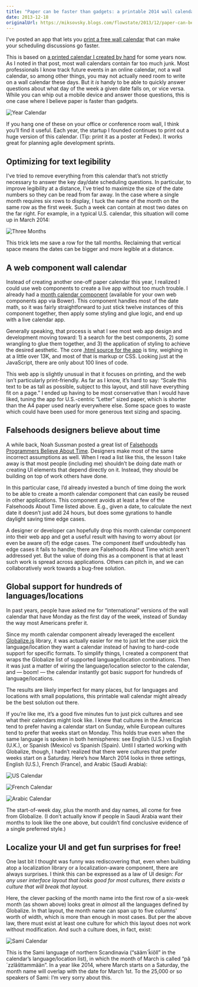 ```yaml
---
title: "Paper can be faster than gadgets: a printable 2014 wall calendar for more efficient scheduling discussions"
date: 2013-12-18
originalUrl: https://miksovsky.blogs.com/flowstate/2013/12/paper-can-be-faster-than-gadgets-printable-wall-calendar.html
---
```


<p>
  I’ve posted an app that lets you
  <a href="http://janmiksovsky.github.io/printable-wall-calendar"
    >print a free wall calendar</a
  >&#0160;that can make your scheduling discussions go faster.
</p>
<p>
  This is based on
  <a
    href="/posts/2013/01-16-a-2013-wall-calendar-optimized-for-project-management-discussions.html"
    >a printed calendar I created by hand</a
  >&#0160;for some years now. As I noted in that post, most wall calendars
  contain far too much junk. Most professionals I know track future events in an
  online calendar, not a wall calendar, so among other things, you may not
  actually need room to write on a wall calendar these days. But
  it&#0160;<em>is</em>&#0160;handy to be able to quickly answer questions about
  what day of the week a given date falls on, or vice versa. While you can whip
  out a mobile device and answer those questions, this is one case where I
  believe paper is faster than gadgets.
</p>
<p>
  <img
    alt="Year Calendar"
    src="/images/flowstate/6a00d83451fb6769e201a3faa3c039970b-pi.png"
  />
</p>
<p>
  If you hang one of these on your office or conference room wall, I think
  you’ll find it useful. Each year, the startup I founded continues to print out
  a huge version of this calendar. (Tip: print it as a poster at Fedex). It
  works great for planning agile development sprints.
</p>
<h2>Optimizing for text legibility</h2>
<p>
  I&#39;ve tried to remove everything from this calendar that’s not strictly
  necessary to answer the key day/date scheduling questions. In particular, to
  improve legibility at a distance, I’ve tried to maximize the size of the date
  numbers so they can be read from far away. In the case where a single month
  requires six rows to display, I tuck the name of the month on the same row as
  the first week. Such a week can contain at most two dates on the far right.
  For example, in a typical U.S. calendar, this situation will come up in March
  2014:
</p>
<p>
  <img
    alt="Three Months"
    src="/images/flowstate/6a00d83451fb6769e2019b03303468970d-pi.png"
  />
</p>
<p>
  This trick lets me save a row for the tall months. Reclaiming that vertical
  space means the dates can be bigger and more legible at a distance.
</p>
<h2>A web component wall calendar</h2>
<p>
  Instead of creating another one-off paper calendar this year, I realized I
  could use web components to create a live app without too much trouble. I
  already had a
  <a href="https://github.com/JanMiksovsky/quetzal-calendar-month-with-headings"
    >month calendar component</a
  >
  (available for your own web components app via Bower). This component handles
  most of the date math, so it was fairly straightforward to just stick twelve
  instances of this component together, then apply some styling and glue logic,
  and end up with a live calendar app.
</p>
<p>
  Generally speaking, that process is what I see most web app design and
  development moving toward: 1) a search for the best components, 2) some
  wrangling to glue them together, and 3) the application of styling to achieve
  the desired aesthetic. The core
  <a
    href="https://github.com/JanMiksovsky/printable-wall-calendar/tree/master/elements"
    >.html source for the app</a
  >&#0160;is tiny, weighing in at a little over 13K, and most of that is markup
  or CSS. Looking just at the JavaScript, there are only about&#0160;100 lines
  of code.
</p>
<p>
  This web app is slightly unusual in that it focuses on printing, and the web
  isn’t particularly print-friendly. As far as I know, it’s hard to say: “Scale
  this text to be as tall as possible, subject to this layout, and still have
  everything fit on a page.” I ended up having to be most conservative than I
  would have liked, tuning the app for U.S.-centric “Letter” sized paper, which
  is shorter than the A4 paper used nearly everywhere else. Some space goes to
  waste which could have been used for more generous text sizing and spacing.
</p>
<h2>Falsehoods designers believe about time</h2>
<p>
  A while back, Noah Sussman posted a great list of
  <a
    href="http://infiniteundo.com/post/25326999628/falsehoods-programmers-believe-about-time"
    >Falsehoods Programmers Believe About Time</a
  >. Designers make most of the same incorrect assumptions as well. When I read
  a list like this, the lesson I take away is that most people (including me)
  shouldn’t be doing date math or creating UI elements that depend directly on
  it. Instead, they should be building on top of work others have done.
</p>
<p>
  In this particular case, I’d already invested a bunch of time doing the work
  to be able to create a month calendar component that can easily be reused in
  other applications. This component avoids at least a few of the Falsehoods
  About Time listed above. E.g., given a date, to calculate the next date it
  doesn’t just add 24 hours, but does some gyrations to handle daylight saving
  time edge cases.
</p>
<p>
  A designer or developer can hopefully drop this month calendar component into
  their web app and get a useful result with having to worry about (or even be
  aware of) the edge cases. The component itself undoubtedly has edge cases it
  fails to handle; there are Falsehoods About Time which aren&#39;t addressed
  yet. But the value of doing this as a component is that at least such work is
  spread across applications. Others can pitch in, and we can collaboratively
  work towards a bug-free solution.
</p>
<h2>Global support for hundreds of languages/locations</h2>
<p>
  In past years, people have asked me for “international” versions of the wall
  calendar that have Monday as the first day of the week, instead of Sunday the
  way most Americans prefer it.
</p>
<p>
  Since my month calendar component already leveraged the excellent
  <a href="https://github.com/jquery/globalize">Globalize.js</a>&#0160;library,
  it was actually easier for me to just let the user pick the language/location
  they want a calendar instead of having to hard-code support for specific
  formats. To simplify things, I created a component that wraps the Globalize
  list of supported language/location combinations. Then it was just a matter of
  wiring the language/location selector to the calendar, and —&#0160;boom!
  —&#0160;the calendar instantly got basic support for hundreds of
  language/locations.
</p>
<p>
  The results are likely imperfect for many places, but for languages and
  locations with small populations, this printable wall calendar might already
  be the best solution out there.
</p>
<p>
  If you’re like me, it’s a good five minutes fun to just pick cultures and see
  what their calendars might look like. I knew that cultures in the Americas
  tend to prefer having a calendar start on Sunday, while European cultures tend
  to prefer that weeks start on Monday. This holds true even when the same
  language is spoken in both hemispheres: see English (U.S.) vs English (U.K.),
  or Spanish (Mexico) vs Spanish (Spain). Until I started working with
  Globalize, though, I hadn’t realized that there were cultures that prefer
  weeks start on a Saturday. Here’s how March 2014 looks in three settings,
  English (U.S.), French (France), and Arabic (Saudi Arabia):
</p>
<p>
  <img
    alt="US Calendar"
    src="/images/flowstate/6a00d83451fb6769e2019b032f63e4970c-pi.png"
  />
</p>
<p>
  <img
    alt="French Calendar"
    src="/images/flowstate/6a00d83451fb6769e201a3faa3c018970b-pi.png"
  />
</p>
<p>
  <img
    alt="Arabic Calendar"
    src="/images/flowstate/6a00d83451fb6769e2019b03303414970d-pi.png"
  />
</p>
<p>
  The start-of-week day, plus the month and day names, all come for free from
  Globalize. (I don’t actually know if people in Saudi Arabia want their months
  to look like the one above, but couldn’t find conclusive evidence of a single
  preferred style.)
</p>
<h2>Localize your UI and get&#0160;fun surprises for free!</h2>
<p>
  One last bit I thought was funny was rediscovering that, even when building
  atop a localization library or a localization-aware component, there are
  always surprises. I think this can be expressed as a law of UI design:
  <em
    >For any user interface layout that looks good for most cultures, there
    exists a culture that will break that layout.</em
  >
</p>
<p>
  Here, the clever packing of the month name into the first row of a six-week
  month (as shown above) looks great in <em>almost</em> all the languages
  defined by Globalize. In that layout, the month name can span up to five
  columns’ worth of width, which is more than enough in most cases. But per the
  above law, there must exist at least one culture for which this layout does
  not work without modification. And such a culture does, in fact, exist:
</p>
<p>
  <img
    alt="Sami Calendar"
    src="/images/flowstate/6a00d83451fb6769e201a3faa3c020970b-pi.png"
  />
</p>
<p>
  This is the Sami language of northern Scandinavia (“sääm´ǩiõll” in the
  calendar’s language/location list), in which the month of March is called
  “pâ´zzlâšttammään”. In a year like 2014, where March starts on a Saturday, the
  month name will overlap with the date for March 1st. To the 25,000 or so
  speakers of Sami: I’m very sorry about this.
</p>
